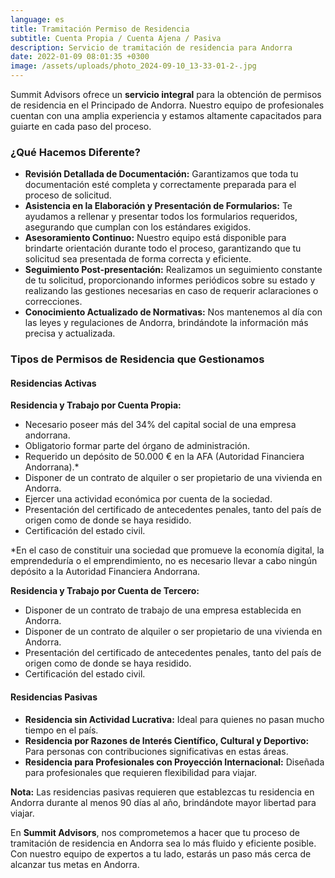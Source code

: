 ```yaml
---
language: es
title: Tramitación Permiso de Residencia
subtitle: Cuenta Propia / Cuenta Ajena / Pasiva
description: Servicio de tramitación de residencia para Andorra
date: 2022-01-09 08:01:35 +0300
image: /assets/uploads/photo_2024-09-10_13-33-01-2-.jpg
---
```

Summit Advisors ofrece un **servicio integral** para la obtención de permisos de residencia en el Principado de Andorra. Nuestro equipo de profesionales cuentan con una amplia experiencia y estamos altamente capacitados para guiarte en cada paso del proceso.

### **¿Qué Hacemos Diferente?**

* **Revisión Detallada de Documentación:** Garantizamos que toda tu documentación esté completa y correctamente preparada para el proceso de solicitud.
* **Asistencia en la Elaboración y Presentación de Formularios:** Te ayudamos a rellenar y presentar todos los formularios requeridos, asegurando que cumplan con los estándares exigidos.
* **Asesoramiento Continuo:** Nuestro equipo está disponible para brindarte orientación durante todo el proceso, garantizando que tu solicitud sea presentada de forma correcta y eficiente.
* **Seguimiento Post-presentación:** Realizamos un seguimiento constante de tu solicitud, proporcionando informes periódicos sobre su estado y realizando las gestiones necesarias en caso de requerir aclaraciones o correcciones.
* **Conocimiento Actualizado de Normativas:** Nos mantenemos al día con las leyes y regulaciones de Andorra, brindándote la información más precisa y actualizada.

### **Tipos de Permisos de Residencia que Gestionamos**

#### **Residencias Activas**

**Residencia y Trabajo por Cuenta Propia:**

* Necesario poseer más del 34% del capital social de una empresa andorrana.
* Obligatorio formar parte del órgano de administración.
* Requerido un depósito de 50.000 € en la AFA (Autoridad Financiera Andorrana).*
* Disponer de un contrato de alquiler o ser propietario de una vivienda en Andorra.
* Ejercer una actividad económica por cuenta de la sociedad.
* Presentación del certificado de antecedentes penales, tanto del país de origen como de donde se haya residido.
* Certificación del estado civil.

\*En el caso de constituir una sociedad que promueve la economía digital, la emprendeduría o el emprendimiento, no es necesario llevar a cabo ningún depósito a la Autoridad Financiera Andorrana.

**Residencia y Trabajo por Cuenta de Tercero:**

* Disponer de un contrato de trabajo de una empresa establecida en Andorra.
* Disponer de un contrato de alquiler o ser propietario de una vivienda en Andorra.
* Presentación del certificado de antecedentes penales, tanto del país de origen como de donde se haya residido.
* Certificación del estado civil.

#### **Residencias Pasivas**

* **Residencia sin Actividad Lucrativa:** Ideal para quienes no pasan mucho tiempo en el país.
* **Residencia por Razones de Interés Científico, Cultural y Deportivo:** Para personas con contribuciones significativas en estas áreas.
* **Residencia para Profesionales con Proyección Internacional:** Diseñada para profesionales que requieren flexibilidad para viajar.

**Nota:** Las residencias pasivas requieren que establezcas tu residencia en Andorra durante al menos 90 días al año, brindándote mayor libertad para viajar.

En **Summit Advisors**, nos comprometemos a hacer que tu proceso de tramitación de residencia en Andorra sea lo más fluido y eficiente posible. Con nuestro equipo de expertos a tu lado, estarás un paso más cerca de alcanzar tus metas en Andorra.
